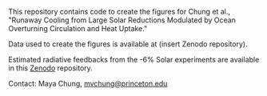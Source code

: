 This repository contains code to create the figures for Chung et al., "Runaway Cooling from Large Solar Reductions Modulated by Ocean Overturning Circulation and Heat Uptake."

Data used to create the figures is available at (insert Zenodo repository).

Estimated radiative feedbacks from the -6% Solar experiments are available in this [Zenodo](https://doi.org/10.5281/zenodo.15467615) repository.

Contact: Maya Chung, mvchung@princeton.edu
